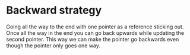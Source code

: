 # Backward strategy
Going all the way to the end with one pointer as a reference sticking out. Once all the way in the end you can go back upwards while updating the second pointer. This way we can make the pointer go backwards even though the pointer only goes one way. 